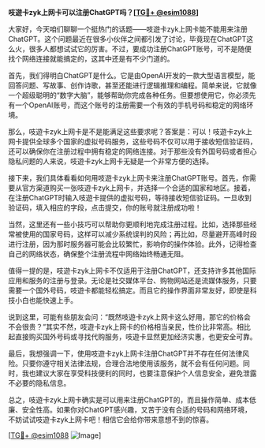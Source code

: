 **吱遊卡zyk上网卡可以注册ChatGPT吗？[[TG💪+ @esim1088](https://t.me/s/esim1088)]**

大家好，今天咱们聊聊一个挺热门的话题——吱遊卡zyk上网卡能不能用来注册ChatGPT。这个问题最近在很多小伙伴之间都引发了讨论，毕竟现在ChatGPT这么火，很多人都想试试它的厉害。不过，要成功注册ChatGPT账号，可不是随便找个网络连接就能搞定的，这其中还是有不少门道的。

首先，我们得明白ChatGPT是什么。它是由OpenAI开发的一款大型语言模型，能回答问题、写故事、创作诗歌，甚至还能进行逻辑推理和编程。简单来说，它就像一个超级聪明的“数字大脑”，能够帮助你完成各种任务。但要想使用它，你必须先有一个OpenAI账号，而这个账号的注册需要一个有效的手机号码和稳定的网络环境。

那么，吱遊卡zyk上网卡是不是能满足这些要求呢？答案是：可以！吱遊卡zyk上网卡提供全球多个国家的虚拟号码服务，这些号码不仅可以用于接收短信验证码，还可以确保你在注册过程中拥有稳定的网络连接。对于那些没有外国号码或者担心隐私问题的人来说，吱遊卡zyk上网卡无疑是一个非常方便的选择。

接下来，我们具体看看如何用吱遊卡zyk上网卡来注册ChatGPT账号。首先，你需要从官方渠道购买一张吱遊卡zyk上网卡，并选择一个合适的国家和地区。接着，在注册ChatGPT时输入吱遊卡提供的虚拟号码，等待接收短信验证码。一旦收到验证码，填入相应的字段，点击提交，你的账号就注册成功啦！

当然，这里还有一些小技巧可以帮助你更顺利地完成注册过程。比如，选择那些经常被使用的国家号码，这样可以减少系统误判的风险；再比如，尽量避开高峰时段进行注册，因为那时服务器可能会比较繁忙，影响你的操作体验。此外，记得检查自己的网络状态，确保整个注册流程中网络始终畅通无阻。

值得一提的是，吱遊卡zyk上网卡不仅适用于注册ChatGPT，还支持许多其他国际应用和服务的注册与登录。无论是社交媒体平台、购物网站还是流媒体服务，只要需要一个国外号码，吱遊卡都能轻松搞定。而且它的操作界面非常友好，即使是科技小白也能快速上手。

说到这里，可能有些朋友会问：“既然吱遊卡zyk上网卡这么好用，那它的价格会不会很贵？”其实不然，吱遊卡zyk上网卡的价格相当亲民，性价比非常高。相比起直接购买国外号码或寻找代购服务，吱遊卡显然更加经济实惠，也更安全可靠。

最后，我想强调一下，使用吱遊卡zyk上网卡注册ChatGPT并不存在任何法律风险。只要你遵守相关法律法规，合理合法地使用该服务，就不会有任何问题。同时，我也建议大家在享受科技便利的同时，也要注意保护个人信息安全，避免泄露不必要的隐私信息。

总之，吱遊卡zyk上网卡确实是可以用来注册ChatGPT的，而且操作简单、成本低廉、安全性高。如果你对ChatGPT感兴趣，又苦于没有合适的号码和网络环境，不妨试试吱遊卡zyk上网卡吧！相信它会给你带来意想不到的惊喜。

[[TG💪+ @esim1088](https://t.me/s/esim1088) ![Image](https://i.postimg.cc/4NQfJmqS/Snipaste-2025-05-13-00-14-12.png)]